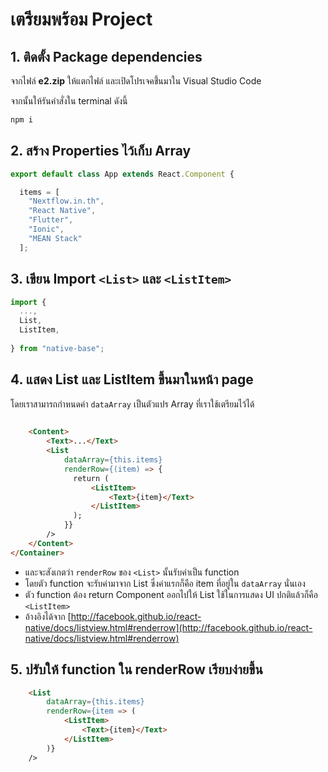 
# เตรียมพร้อม Project

## 1. ติดตั้ง Package dependencies

จากไฟล์ **e2.zip** ให้แตกไฟล์ และเปิดโปรเจคขึ้่นมาใน Visual Studio Code

จากนั้นให้รันคำสั่งใน terminal ดังนี้

```powershell
npm i
```

## 2. สร้าง Properties ไว้เก็บ Array 

```js
export default class App extends React.Component {

  items = [
    "Nextflow.in.th",
    "React Native",
    "Flutter",
    "Ionic",
    "MEAN Stack"
  ];

```

## 3. เขียน Import `<List>` และ `<ListItem>` 

```js
import {
  ...,
  List,
  ListItem,
  
} from "native-base";
```

## 4. แสดง List และ ListItem ขึ้นมาในหน้า page


โดยเราสามารถกำหนดค่า `dataArray` เป็นตัวแปร Array ที่เราใช้เตรียมไว้ได้

```html
     
    <Content>
        <Text>...</Text>
        <List
            dataArray={this.items}
            renderRow={(item) => {
              return (
                  <ListItem>
                      <Text>{item}</Text>
                  </ListItem>
              );
            }}
        />
    </Content>
</Container>
```

- และจะสังเกตว่า `renderRow` ของ `<List>` นั้นรับค่าเป็น function 
- โดยตัว function จะรับค่ามาจาก List ซึ่งค่าแรกก็คือ item ที่อยู่ใน `dataArray` นั่นเอง
- ตัว function ต้อง return Component ออกไปให้ List ใช้ในการแสดง UI ปกติแล้วก็คือ `<ListItem>`
- อ้างอิงได้จาก [http://facebook.github.io/react-native/docs/listview.html#renderrow](http://facebook.github.io/react-native/docs/listview.html#renderrow)

## 5. ปรับให้ function ใน renderRow เรียบง่ายขึ้น

```html
    <List
        dataArray={this.items}
        renderRow={item => (
            <ListItem>
                <Text>{item}</Text>
            </ListItem>
        )}
    />
```